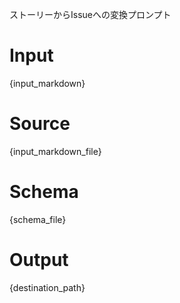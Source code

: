 ストーリーからIssueへの変換プロンプト

# Input
{input_markdown}

# Source
{input_markdown_file}

# Schema
{schema_file}

# Output
{destination_path}